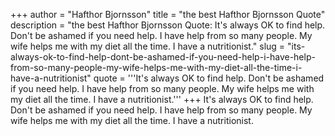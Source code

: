 +++
author = "Hafthor Bjornsson"
title = "the best Hafthor Bjornsson Quote"
description = "the best Hafthor Bjornsson Quote: It's always OK to find help. Don't be ashamed if you need help. I have help from so many people. My wife helps me with my diet all the time. I have a nutritionist."
slug = "its-always-ok-to-find-help-dont-be-ashamed-if-you-need-help-i-have-help-from-so-many-people-my-wife-helps-me-with-my-diet-all-the-time-i-have-a-nutritionist"
quote = '''It's always OK to find help. Don't be ashamed if you need help. I have help from so many people. My wife helps me with my diet all the time. I have a nutritionist.'''
+++
It's always OK to find help. Don't be ashamed if you need help. I have help from so many people. My wife helps me with my diet all the time. I have a nutritionist.
